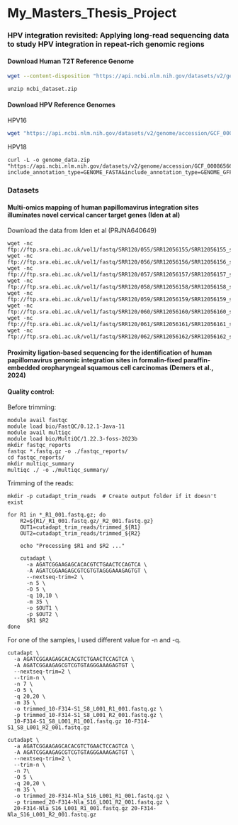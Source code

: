 # My_Masters_Thesis_Project
### HPV integration revisited: Applying long-read sequencing data to study HPV integration in repeat-rich genomic regions
#### Download Human T2T Reference Genome

```bash
wget --content-disposition "https://api.ncbi.nlm.nih.gov/datasets/v2/genome/accession/GCF_009914755.1/download?include_annotation_type=GENOME_FASTA&include_annotation_type=GENOME_GFF&include_annotation_type=RNA_FASTA&include_annotation_type=CDS_FASTA&include_annotation_type=PROT_FASTA&include_annotation_type=SEQUENCE_REPORT&hydrated=FULLY_HYDRATED"
```
```
unzip ncbi_dataset.zip
```

#### Download HPV Reference Genomes

HPV16
```bash
wget "https://api.ncbi.nlm.nih.gov/datasets/v2/genome/accession/GCF_000863945.3/download?include_annotation_type=GENOME_FASTA&include_annotation_type=GENOME_GFF&include_annotation_type=RNA_FASTA&include_annotation_type=CDS_FASTA&include_annotation_type=PROT_FASTA&include_annotation_type=SEQUENCE_REPORT&hydrated=FULLY_HYDRATED" -O hpv16_dataset.zip
```
HPV18
```
curl -L -o genome_data.zip "https://api.ncbi.nlm.nih.gov/datasets/v2/genome/accession/GCF_000865665.1/download?include_annotation_type=GENOME_FASTA&include_annotation_type=GENOME_GFF&include_annotation_type=RNA_FASTA&include_annotation_type=CDS_FASTA&include_annotation_type=PROT_FASTA&include_annotation_type=SEQUENCE_REPORT&hydrated=FULLY_HYDRATED"
```
### Datasets
#### Multi-omics mapping of human papillomavirus integration sites illuminates novel cervical cancer target genes (Iden at al)
Download the data from Iden et al (PRJNA640649)
```
wget -nc ftp://ftp.sra.ebi.ac.uk/vol1/fastq/SRR120/055/SRR12056155/SRR12056155_subreads.fastq.gz
wget -nc ftp://ftp.sra.ebi.ac.uk/vol1/fastq/SRR120/056/SRR12056156/SRR12056156_subreads.fastq.gz
wget -nc ftp://ftp.sra.ebi.ac.uk/vol1/fastq/SRR120/057/SRR12056157/SRR12056157_subreads.fastq.gz
wget -nc ftp://ftp.sra.ebi.ac.uk/vol1/fastq/SRR120/058/SRR12056158/SRR12056158_subreads.fastq.gz
wget -nc ftp://ftp.sra.ebi.ac.uk/vol1/fastq/SRR120/059/SRR12056159/SRR12056159_subreads.fastq.gz
wget -nc ftp://ftp.sra.ebi.ac.uk/vol1/fastq/SRR120/060/SRR12056160/SRR12056160_subreads.fastq.gz
wget -nc ftp://ftp.sra.ebi.ac.uk/vol1/fastq/SRR120/061/SRR12056161/SRR12056161_subreads.fastq.gz
wget -nc ftp://ftp.sra.ebi.ac.uk/vol1/fastq/SRR120/062/SRR12056162/SRR12056162_subreads.fastq.gz

```
#### Proximity ligation‐based sequencing for the identification of human papillomavirus genomic integration sites in formalin‐fixed paraffin- embedded oropharyngeal squamous cell carcinomas (Demers et al., 2024) 
#### Quality control:

Before trimming:
```
module avail fastqc
module load bio/FastQC/0.12.1-Java-11
module avail multiqc
module load bio/MultiQC/1.22.3-foss-2023b
mkdir fastqc_reports
fastqc *.fastq.gz -o ./fastqc_reports/
cd fastqc_reports/
mkdir multiqc_summary
multiqc ./ -o ./multiqc_summary/
```
Trimming of the reads:
```
mkdir -p cutadapt_trim_reads  # Create output folder if it doesn't exist

for R1 in *_R1_001.fastq.gz; do
    R2=${R1/_R1_001.fastq.gz/_R2_001.fastq.gz}                      
    OUT1=cutadapt_trim_reads/trimmed_${R1}
    OUT2=cutadapt_trim_reads/trimmed_${R2}                  

    echo "Processing $R1 and $R2 ..."

    cutadapt \
      -a AGATCGGAAGAGCACACGTCTGAACTCCAGTCA \
      -A AGATCGGAAGAGCGTCGTGTAGGGAAAGAGTGT \
      --nextseq-trim=2 \
      -n 5 \
      -O 5 \
      -q 10,10 \
      -m 35 \
      -o $OUT1 \
      -p $OUT2 \
      $R1 $R2
done
```
For one of the samples, I used different value for -n and -q.
```
cutadapt \
  -a AGATCGGAAGAGCACACGTCTGAACTCCAGTCA \
  -A AGATCGGAAGAGCGTCGTGTAGGGAAAGAGTGT \
  --nextseq-trim=2 \
  --trim-n \
  -n 7 \
  -O 5 \
  -q 20,20 \
  -m 35 \
  -o trimmed_10-F314-S1_S8_L001_R1_001.fastq.gz \
  -p trimmed_10-F314-S1_S8_L001_R2_001.fastq.gz \
  10-F314-S1_S8_L001_R1_001.fastq.gz 10-F314-S1_S8_L001_R2_001.fastq.gz

cutadapt \
  -a AGATCGGAAGAGCACACGTCTGAACTCCAGTCA \
  -A AGATCGGAAGAGCGTCGTGTAGGGAAAGAGTGT \
  --nextseq-trim=2 \
  --trim-n \
  -n 7\
  -O 5 \
  -q 20,20 \
  -m 35 \
  -o trimmed_20-F314-Nla_S16_L001_R1_001.fastq.gz \
  -p trimmed_20-F314-Nla_S16_L001_R2_001.fastq.gz \
  20-F314-Nla_S16_L001_R1_001.fastq.gz 20-F314-Nla_S16_L001_R2_001.fastq.gz
```

